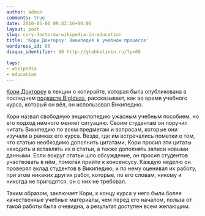 ```yaml
---
author: admin
comments: true
date: 2010-05-06 09:43:16+00:00
layout: post
slug: cory-doctorow-wikipedia-in-education
title: 'Кори Доктороу: Википедия в учебном процессе'
wordpress_id: 88
disqus_identifier: 88 http://glebkalinin.ru/?p=88

tags:
- wikipedia
- education
---
```


[Кори Доктороу](http://craphound.com/) в лекции о копирайте, которая была опубликована в последнем [подкасте BigIdeas](http://www.tvo.org/TVOsites/WebObjects/TvoMicrosite.woa?bi?1272747600000), рассказывает, как во время учебного курса, который он вёл, он использовал Википедию. 

Кори назвал свободную энциклопедию ужасным учебным пособием, но его подход немного меняет ситуацию. Своим студентам он поручил читать Википедию по всем предметам и вопросам, которые они изучали в рамках его курса. Везде, где им встречались пометки о том, что статью необходимо дополнить цитатами, Кори просил эти цитаты находить и вставлять их в статьи, а также дополнять записи новыми данными. Если вокруг статьи шло обсуждение, он просил студентов участвовать в нём, помогая прийти к консенсусу. Каждую неделю он проверял вклад студентов в Википедию, и по нему оценивал их работу, при этом никаких других работ, которые, по его словам, никому и никогда не пригодятся, он с них не требовал.

Таким образом, заключает Кори, к концу курса у него были более качественные учебные материалы, чем перед его началом,  польза от такой работы была очевидна, а результат доступен всем желающим.
